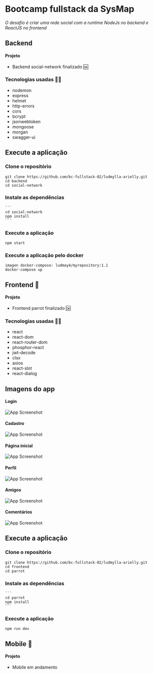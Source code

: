 
# Bootcamp fullstack da SysMap

*O desafio é criar uma rede social com a runtime NodeJs no backend e ReactJS no frontend*

## Backend
#### Projeto
- Backend social-network finalizado :ok:

### Tecnologias usadas :technologist:
- nodemon
- express
- helmet
- http-errors
- cors
- bcrypt
- jsonwebtoken
- mongoose
- morgan
- swagger-ui

## Execute a aplicação

### Clone o repositório
```
git clone https://github.com/bc-fullstack-02/ludmylla-arielly.git
cd backend
cd social-network
```

### Instale as dependências
    ```
    cd social-network
    npm install
    ```

### Execute a aplicação
  ```
  npm start
  ```  
### Execute a aplicação pelo docker
  ```
  imagen docker-compose: ludmay4/myrepository:1.1
  docker-compose up
  ``` 
  
## Frontend :penguin:
#### Projeto
- Frontend parrot finalizado :ok:

### Tecnologias usadas :technologist:
- react
- react-dom
- react-router-dom
- phosphor-react
- jwt-decode
- clsx
- axios
- react-slot
- react-dialog

## Imagens do app

#### Login
![App Screenshot](https://i.ibb.co/xL8M0Zg/foto1.png)

#### Cadastro
![App Screenshot](https://i.ibb.co/BB7yfWL/Captura-de-tela-2022-12-23-122303.png)

#### Página inicial
![App Screenshot](https://i.ibb.co/vz8Rj5v/Captura-de-tela-2022-12-23-122727.png)

#### Perfil
![App Screenshot](https://i.ibb.co/sF0Jnyy/Captura-de-tela-2022-12-23-122754.png)

#### Amigos
![App Screenshot](https://i.ibb.co/yfVQDDc/Captura-de-tela-2022-12-23-122816.png)

#### Comentários
![App Screenshot](https://i.ibb.co/zVWJwyn/Captura-de-tela-2022-12-23-123005.png)

## Execute a aplicação

### Clone o repositório
```
git clone https://github.com/bc-fullstack-02/ludmylla-arielly.git
cd frontend
cd parrot
```

### Instale as dependências
    ```
    cd parrot
    npm install
    ```

### Execute a aplicação
  ```
  npm run dev
  ```  
## Mobile :penguin:
#### Projeto
- Mobile em andamento  
